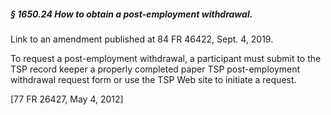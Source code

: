 ##### § 1650.24 How to obtain a post-employment withdrawal. #####

Link to an amendment published at 84 FR 46422, Sept. 4, 2019.

To request a post-employment withdrawal, a participant must submit to the TSP record keeper a properly completed paper TSP post-employment withdrawal request form or use the TSP Web site to initiate a request.

[77 FR 26427, May 4, 2012]